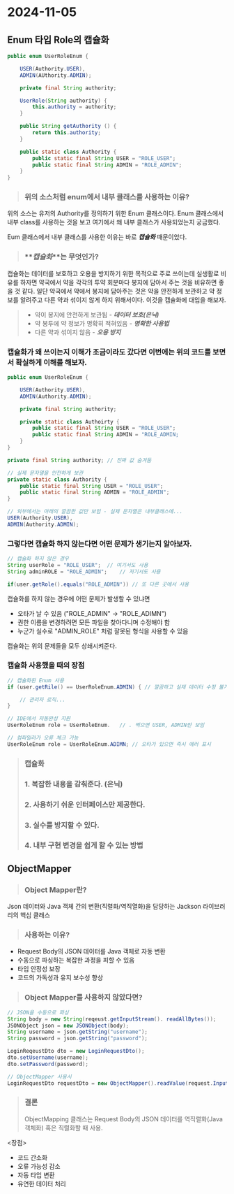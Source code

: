 # 2024-11-05

## Enum 타입 Role의 캡슐화

```java
public enum UserRoleEnum {

    USER(Authority.USER),
    ADMIN(AUthority.ADMIN);

    private final String authority;

    UserRole(String authority) {
        this.authority = authority;
    }

    public String getAuthority () {
        return this.authority;
    }

    public static class Authority {
        public static final String USER = "ROLE_USER";
        public static final String ADMIN = "ROLE_ADMIN";
    }
}
```

> ### 위의 소스처럼 enum에서 내부 클래스를 사용하는 이유?

위의 소스는 유저의 Authority를 정의하기 위한 Enum 클래스이다. Enum 클래스에서 내부 class를 사용하는 것을 보고 여기에서 왜 내부 클래스가 사용되었는지 궁금했다.

Eum 클래스에서 내부 클래스를 사용한 이유는 바로 **_캡슐화_** 때문이었다.

> ### **_캡슐화_**는 무엇인가?

캡슐화는 데이터를 보호하고 오용을 방지하기 위한 목적으로 주로 쓰이는데 실생활로 비유를 하자면 약국에서 약을 각각의 투약 회분마다 봉지에 담아서 주는 것을 비유하면 좋을 것 같다. 일단 약국에서 약에서 봉지에 담아주는 것은 약을 안전하게 보관하고 약 정보를 알려주고 다른 약과 섞이지 않게 하지 위해서이다. 이것을 캡슐화에 대입을 해보자.

> -   약이 봉지에 안전하게 보관됨 - **_데이터 보호(은닉)_**
> -   약 봉투에 약 정보가 명확히 적혀있음 - **_명확한 사용법_**
> -   다른 약과 섞이지 않음 - **_오용 방지_**

### **캡슐화가 왜 쓰이는지 이해가 조금이라도 갔다면 이번에는 위의 코드를 보면서 확실하게 이해를 해보자.**

```java
public enum UserRoleEnum {

    USER(Authority.USER),
    ADMIN(Authority.ADMIN);

    private final String authority;

    private static class Authoirty {
        public static final String USER = "ROLE_USER";
        public static final String ADMIN = "ROLE_ADMIN;
    }
}
```

```java
private final String authority; // 진짜 값 숨겨둠
```

```java
// 실제 문자열을 안전하게 보관
private static class Authority {
    public static final String USER = "ROLE_USER";
    public static final String ADMIN = "ROLE_ADMIN";
}
```

```java
// 외부에서는 아래의 깔끔한 값만 보임 - 실제 문자열은 내부클래스에...
USER(Authority.USER),
ADMIN(Authority.ADMIN);
```

### **그렇다면 캡슐화 하지 않는다면 어떤 문제가 생기는지 알아보자.**

```java
// 캡슐화 하지 않은 경우
String userRole = "ROLE_USER";  // 여기서도 사용
String adminROLE = "ROLE_ADMIN";    // 저기서도 사용

if(user.getRole().equals("ROLE_ADMIN")) // 또 다른 곳에서 사용
```

캡슐화를 하지 않는 경우에 어떤 문제가 발생할 수 있냐면

-   오타가 날 수 있음 ("ROLE_ADMIN" -> "ROLE_ADIMN")
-   권한 이름을 변경하려면 모든 파일을 찾아다니며 수정해야 함
-   누군가 실수로 "ADMIN_ROLE" 처럼 잘못된 형식을 사용할 수 있음

캡슐화는 위의 문제들을 모두 상쇄시켜준다.

### 캡슐화 사용했을 때의 장점

```java
// 캡슐화된 Enum 사용
if (user.getRile() == UserRoleEnum.ADMIN) { // 깔끔하고 실제 데이터 수정 불가

    // 관리자 로직...
}

// IDE에서 자동완성 지원
UserRoleEnum role = UserRoleEnum.   // . 찍으면 USER, ADMIN만 보임

// 컴파일러가 오류 체크 가능
UserRoleEnum role = UserRoleEnum.ADIMN; // 오타가 있으면 즉시 에러 표시
```

> ### 캡슐화
>
> ### 1. 복잡한 내용을 감춰준다. (은닉)
>
> ### 2. 사용하기 쉬운 인터페이스만 제공한다.
>
> ### 3. 실수를 방지할 수 있다.
>
> ### 4. 내부 구현 변경을 쉽게 할 수 있는 방법

## ObjectMapper

> ### Object Mapper란?

Json 데이터와 Java 객체 간의 변환(직렬화/역직열화)을 담당하는 Jackson 라이브러리의 핵심 클래스

> ### 사용하는 이유?

-   Request Body의 JSON 데이터를 Java 객체로 자동 변환
-   수동으로 파싱하는 복잡한 과정을 피할 수 있음
-   타입 안정성 보장
-   코드의 가독성과 유지 보수성 향상

> ### Object Mapper를 사용하지 않았다면?

```java
// JSON을 수동으로 파싱
String body = new String(reqeust.getInputStream(). readAllBytes());
JSONObject json = new JSONObject(body);
String username = json.getString("username");
String password = json.getString("password");

LoginReqeustDto dto = new LoginRequestDto();
dto.setUsername(username);
dto.setPassword(password);
```

```java
// ObjectMapper 사용시
LoginRequestDto requestDto = new ObjectMapper().readValue(request.InputStream, LoginRequestDto.class)
```

> ### 결론
>
> ObjectMapping 클래스는 Request Body의 JSON 데이터를 역직렬화(Java 객체화) 혹은 직렬화할 때 사용.

<장점>

-   코드 간소화
-   오류 가능성 감소
-   자동 타입 변환
-   유연한 데이터 처리
